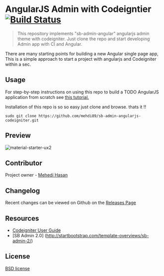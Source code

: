 # AngularJS Admin with Codeigntier [![Build Status](https://secure.travis-ci.org/yeoman/generator-angular.svg?branch=master)](http://travis-ci.org/yeoman/generator-angular)

> This repository implements "sb-admin-angular" angularjs admin theme with codeigniter. Just clone the repo and start developing Admin app with CI and Angular.

There are many starting points for building a new Angular single page app, This is a simple approach to start a project with angularjs and Codeigniter within a sec.

## Usage

For step-by-step instructions on using this repo to build a TODO AngularJS application from scratch see [this tutorial.](http://youtube.com)


Installation of this repo is so so easy just clone and browse. thats it !!
```
sudo git clone https://github.com/mehdi89/sb-admin-angularjs-codeigniter.git
```

## Preview 

![material-starter-ux2](http://startbootstrap.com/assets/img/templates/sb-admin-2.jpg)

## Contributor

Project owner - [Mehedi Hasan](https://github.com/mehdi89/)

## Changelog

Recent changes can be viewed on Github on the [Releases Page](https://github.com/mehdi89/sb-admin-angularjs-codeigniter/releases)

## Resources

-  [Codeigniter User Guide](http://www.codeigniter.com/docs)
-  [SB Admin 2.0] (http://startbootstrap.com/template-overviews/sb-admin-2/)

## License

[BSD license](http://opensource.org/licenses/bsd-license.php)

